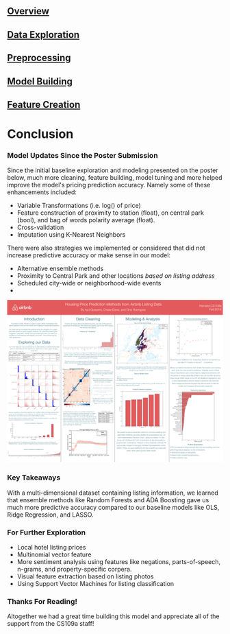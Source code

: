 ## [Overview](../index.md)

## [Data Exploration](../data_exploration/exploration.md)

## [Preprocessing](../preprocessing/cleaning.md)

## [Model Building](../model_building/model.md)

## [Feature Creation](../feature_creation/features.md)

# Conclusion

### Model Updates Since the Poster Submission
Since the initial baseline exploration and modeling presented on the poster below, much more cleaning, feature building, model tuning and more helped improve the model's pricing prediction accuracy. Namely some of these enhancements included:

* Variable Transformations (i.e. log() of price)
* Feature construction of proximity to station (float), on central park (bool), and bag of words polarity average (float). 
* Cross-validation
* Imputation using K-Nearest Neighbors

There were also strategies we implemented or considered that did not increase predictive accuracy or make sense in our model: 

* Alternative ensemble methods
* Proximity to Central Park and other locations *based on listing address*
* Scheduled city-wide or neighborhood-wide events
* 

![png](poster.png)

### Key Takeaways
With a multi-dimensional dataset containing listing information, we learned that ensemble methods like Random Forests and ADA Boosting gave us much more predictive accuracy compared to our baseline models like OLS, Ridge Regression, and LASSO.


### For Further Exploration

* Local hotel listing prices
* Multinomial vector feature
* More sentiment analysis using features like negations, parts-of-speech, n-grams, and property-specific corpera.
* Visual feature extraction based on listing photos
* Using Support Vector Machines for listing classification

### Thanks For Reading!
Altogether we had a great time building this model and appreciate all of the support from the CS109a staff!
